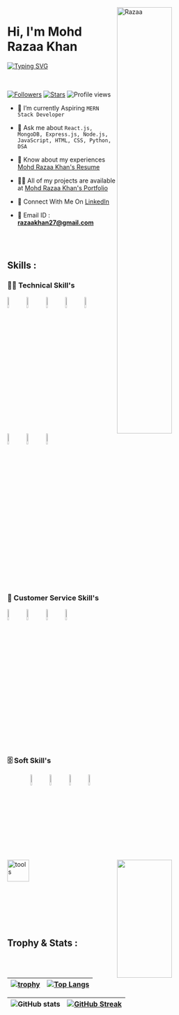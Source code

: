 
 <img width=50% align=right  title="Razaa"  src="https://capsule-render.vercel.app/api?type=waving&color=gradient&customColorList=6,11,20&height=150&section=header&text=🔰&fontSize=40&fontColor=fff&animation=twinkling&fontAlignY=32"/>
<h1>Hi, I'm Mohd Razaa Khan</h1>
<p>
<a href="https://git.io/typing-svg"><img src="https://readme-typing-svg.demolab.com?font=Fira+Code&size=24&duration=4000&pause=1000&color=F70000&background=FFFFFF00&width=700&height=51&lines=Technical+Support+Engineer" alt="Typing SVG" /></a>
</p>

<div>

 <img src="https://media4.giphy.com/media/qgQUggAC3Pfv687qPC/giphy.gif"  width = "50%" height= "270" align = "right"> 
 
</br> </br>
 [![Followers](https://img.shields.io/github/followers/mohdrazaakhan)](#)
 [![Stars](https://img.shields.io/github/stars/mohdrazaakhan?label=Profile%20Stars&logo=Profile%20stars&logoColor=b)](#) 
![Profile views](https://gpvc.arturio.dev/mohdrazaakhan)
- 💎 I’m currently Aspiring `MERN Stack Developer`

- 💬 Ask me about `React.js, MongoDB, Express.js, Node.js, JavaScript, HTML, CSS, Python, DSA`

- 📄 Know about my experiences <a href="https://drive.google.com/file/d/1AuR9cIF0sWu01eeBTt4AmQVVXHPCI-c7/view?usp=share_link" target="_blank">Mohd Razaa Khan's Resume</a>

- 👨‍💻 All of my projects are available at <a href="https://mohdrazaakhan.github.io/" target="_blank">Mohd Razaa Khan's Portfolio</a>

- 📮 Connect With Me On <a href="https://www.linkedin.com/in/mohd-razaa-khan-475996237/" target="_blank">LinkedIn</a>


- 📨 Email ID : **razaakhan27@gmail.com**

</div>

 </br> </br>

 <!-- -------------------------------------------------------    Middle Section  ----------------------------------------------------------------------- -->
 
 <img align="left" width="50" alt="tools" src="https://camo.githubusercontent.com/beb64ff21c883e318e4f5db5231c2ba4175705bea1c9249e82a41ab375db4f75/68747470733a2f2f6d65646961322e67697068792e636f6d2f6d656469612f51737347456d706b79454f684243623765312f67697068792e6769663f6369643d656366303565343761306e336769316266716e74716d6f62386739616964316f796a327772336473336d67373030626c267269643d67697068792e676966" />

 ## Skills : 

 ### 👨‍💻 Technical Skill's

<code><a href="#"><img width="8%" src="https://cdn-icons-png.flaticon.com/128/518/518713.png"></a></code> 
<code><a href="#"><img width="8%" src="https://cdn-icons-png.flaticon.com/128/2172/2172894.png"></a></code>
<code><a href="#"><img width="8%" src="https://cdn-icons-png.flaticon.com/128/5968/5968267.png"></a></code>
<code><a href="#"><img width="8%" src="https://cdn-icons-png.flaticon.com/128/5968/5968242.png"></a></code>
<code><a href="#"><img width="8%" src="https://cdn-icons-png.flaticon.com/128/1199/1199124.png"></a></code>
<code><a href="#"><img width="8%" src="https://cdn-icons-png.flaticon.com/128/2772/2772128.png"></a></code>
<code><a href="#"><img width="8%" src="https://cdn-icons-png.flaticon.com/128/4870/4870906.png"></a></code>
<code><a href="#"><img width="8%" src="https://cdn-icons-png.flaticon.com/128/3344/3344227.png"></a></code>

</br>

### 🧰 Customer Service Skill's

<code><img width="8%" src="https://cdn-icons-png.flaticon.com/128/4144/4144704.png"></code>
<code><img width="8%" src="https://cdn-icons-png.flaticon.com/128/4661/4661361.png"></code>
<code><img width="8%" src="https://cdn-icons-png.flaticon.com/128/3773/3773170.png"></code>
<code><img width="8%" src="https://cdn-icons-png.flaticon.com/128/9445/9445655.png"></code>
</br>

### 🗄️ Soft Skill's


<code><img width="8%" src="https://cdn-icons-png.flaticon.com/128/608/608968.png"></code>
<code><img width="8%" src="https://cdn-icons-png.flaticon.com/128/4661/4661361.png"></code>
<code><img width="8%" src="https://cdn-icons-png.flaticon.com/128/4727/4727320.png"></code>
<code><img width="8%" src="https://cdn-icons-png.flaticon.com/128/7179/7179055.png"></code>


</br>


<!-- -------------------------------------------------------------   Trophy and Stats  ------------------------------------------------------------------------- -->

## Trophy & Stats :

| [![trophy](https://github-profile-trophy.vercel.app/?username=mohdrazaakhan)](https://github.com/ryo-ma/github-profile-trophy) | [![Top Langs](https://github-readme-stats.vercel.app/api/top-langs/?username=mohdrazaakhan&layout=compact)](https://github.com/mohdrazaakhan/github-readme-stats) |
| :---: | :---: |


| ![GitHub stats](https://github-readme-stats.vercel.app/api?username=mohdrazaakhan&theme=dark&show_icons=true&count_private=true) | [![GitHub Streak](https://streak-stats.demolab.com?user=mohdrazaakhan&theme=dark&border_radius=4)](https://git.io/streak-stats) |
| :---: | :---: |



